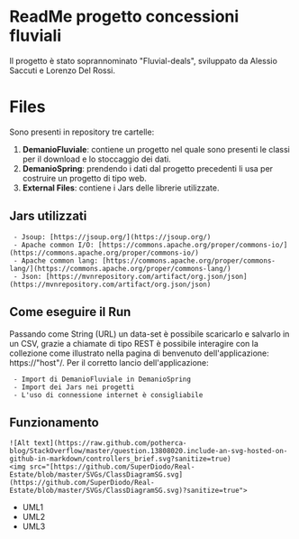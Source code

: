 # ReadMe progetto concessioni fluviali

Il progetto è stato soprannominato "Fluvial-deals", sviluppato da Alessio Saccuti e Lorenzo Del Rossi.


# Files

Sono presenti in repository tre cartelle:

 1. **DemanioFluviale**: contiene un progetto nel quale sono presenti le classi per il download e lo stoccaggio dei dati.
 2. **DemanioSpring**: prendendo i dati dal progetto precedenti li usa per costruire un progetto di tipo web.
 3. **External Files**: contiene i Jars delle librerie utilizzate.

## Jars utilizzati

	 - Jsoup: [https://jsoup.org/](https://jsoup.org/)
	 - Apache common I/O: [https://commons.apache.org/proper/commons-io/](https://commons.apache.org/proper/commons-io/)
	 - Apache common lang: [https://commons.apache.org/proper/commons-lang/](https://commons.apache.org/proper/commons-lang/)
	 - Json: [https://mvnrepository.com/artifact/org.json/json](https://mvnrepository.com/artifact/org.json/json)

## Come eseguire il Run

Passando come String (URL) un data-set è possibile scaricarlo e salvarlo in un CSV, grazie a chiamate di tipo REST è possibile interagire con la collezione come illustrato nella pagina di benvenuto dell'applicazione: https://"host"/. Per il corretto lancio dell'applicazione:

	 - Import di DemanioFluviale in DemanioSpring
	 - Import dei Jars nei progetti
	 - L'uso di connessione internet è consigliabile

## Funzionamento

 ```
![Alt text](https://raw.github.com/potherca-blog/StackOverflow/master/question.13808020.include-an-svg-hosted-on-github-in-markdown/controllers_brief.svg?sanitize=true)
<img src="[https://github.com/SuperDiodo/Real-Estate/blob/master/SVGs/ClassDiagramSG.svg](https://github.com/SuperDiodo/Real-Estate/blob/master/SVGs/ClassDiagramSG.svg)?sanitize=true">
```

 - UML1
 - UML2
 - UML3
<!--stackedit_data:
eyJoaXN0b3J5IjpbLTY0ODA3MTk0OF19
-->